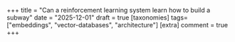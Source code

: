 +++
title = "Can a reinforcement learning system learn how to build a subway"
date = "2025-12-01"
draft = true
[taxonomies]
tags=["embeddings", "vector-databases", "architecture"]
[extra]
comment = true
+++